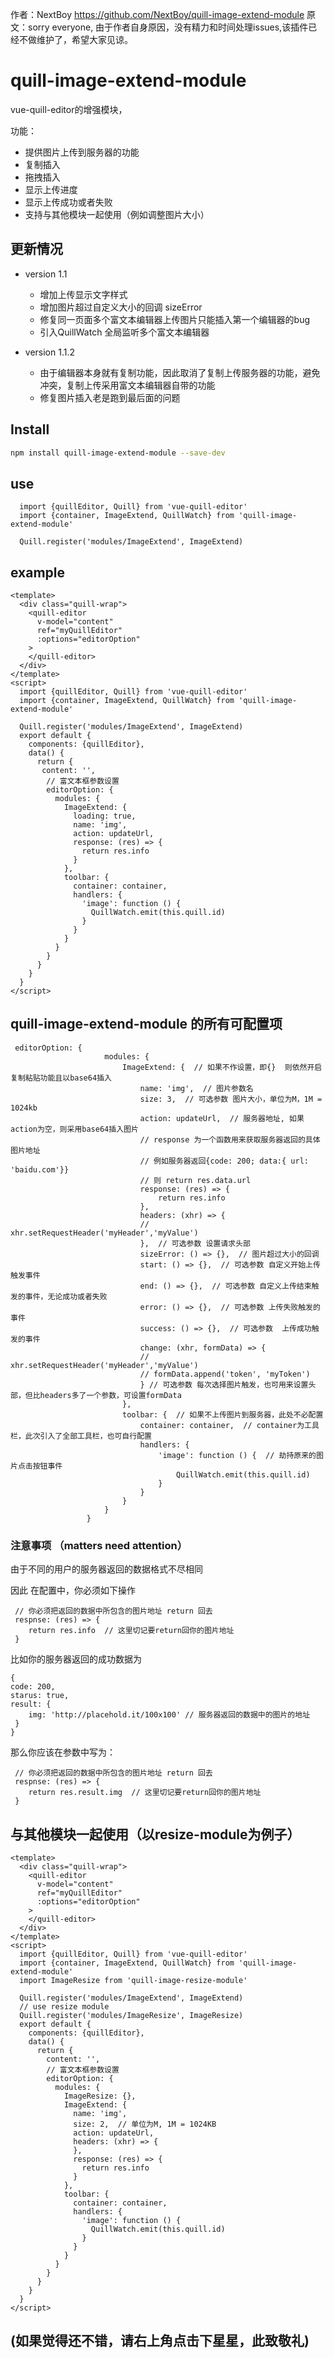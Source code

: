 作者：NextBoy https://github.com/NextBoy/quill-image-extend-module
原文：sorry everyone, 由于作者自身原因，没有精力和时间处理issues,该插件已经不做维护了，希望大家见谅。
# quill-image-extend-module 
vue-quill-editor的增强模块，

功能：
 - 提供图片上传到服务器的功能
 - 复制插入
 - 拖拽插入
 - 显示上传进度
 - 显示上传成功或者失败
 - 支持与其他模块一起使用（例如调整图片大小）

## 更新情况
 - version 1.1
   - 增加上传显示文字样式
   - 增加图片超过自定义大小的回调 sizeError
   - 修复同一页面多个富文本编辑器上传图片只能插入第一个编辑器的bug
   - 引入QuillWatch 全局监听多个富文本编辑器 
   
 - version 1.1.2
    - 由于编辑器本身就有复制功能，因此取消了复制上传服务器的功能，避免冲突，复制上传采用富文本编辑器自带的功能
   - 修复图片插入老是跑到最后面的问题

## Install
```bash
npm install quill-image-extend-module --save-dev
```
## use
```ecmascript 6
  import {quillEditor, Quill} from 'vue-quill-editor'
  import {container, ImageExtend, QuillWatch} from 'quill-image-extend-module'

  Quill.register('modules/ImageExtend', ImageExtend)
```
## example
```ecmascript 6
<template>
  <div class="quill-wrap">
    <quill-editor
      v-model="content"
      ref="myQuillEditor"
      :options="editorOption"
    >
    </quill-editor>
  </div>
</template>
<script>
  import {quillEditor, Quill} from 'vue-quill-editor'
  import {container, ImageExtend, QuillWatch} from 'quill-image-extend-module'

  Quill.register('modules/ImageExtend', ImageExtend)
  export default {
    components: {quillEditor},
    data() {
      return {
       content: '',
        // 富文本框参数设置
        editorOption: {  
          modules: {
            ImageExtend: {
              loading: true,
              name: 'img',
              action: updateUrl,
              response: (res) => {
                return res.info
              }
            },
            toolbar: {
              container: container,
              handlers: {
                'image': function () {
                  QuillWatch.emit(this.quill.id)
                }
              }
            }
          }
        }
      }
    }
  }
</script>

```
## quill-image-extend-module 的所有可配置项
```ecmascript 6
 editorOption: {
                     modules: {
                         ImageExtend: {  // 如果不作设置，即{}  则依然开启复制粘贴功能且以base64插入 
                             name: 'img',  // 图片参数名
                             size: 3,  // 可选参数 图片大小，单位为M，1M = 1024kb
                             action: updateUrl,  // 服务器地址, 如果action为空，则采用base64插入图片
                             // response 为一个函数用来获取服务器返回的具体图片地址
                             // 例如服务器返回{code: 200; data:{ url: 'baidu.com'}}
                             // 则 return res.data.url
                             response: (res) => {
                                 return res.info
                             },
                             headers: (xhr) => {
                             // xhr.setRequestHeader('myHeader','myValue')
                             },  // 可选参数 设置请求头部
                             sizeError: () => {},  // 图片超过大小的回调
                             start: () => {},  // 可选参数 自定义开始上传触发事件
                             end: () => {},  // 可选参数 自定义上传结束触发的事件，无论成功或者失败
                             error: () => {},  // 可选参数 上传失败触发的事件
                             success: () => {},  // 可选参数  上传成功触发的事件
                             change: (xhr, formData) => {
                             // xhr.setRequestHeader('myHeader','myValue')
                             // formData.append('token', 'myToken')
                             } // 可选参数 每次选择图片触发，也可用来设置头部，但比headers多了一个参数，可设置formData
                         },
                         toolbar: {  // 如果不上传图片到服务器，此处不必配置
                             container: container,  // container为工具栏，此次引入了全部工具栏，也可自行配置
                             handlers: {
                                 'image': function () {  // 劫持原来的图片点击按钮事件
                                     QuillWatch.emit(this.quill.id)
                                 }
                             }
                         }
                     }
                 }
```
### 注意事项 （matters need attention）
由于不同的用户的服务器返回的数据格式不尽相同

因此
在配置中，你必须如下操作
```vue
 // 你必须把返回的数据中所包含的图片地址 return 回去
 respnse: (res) => {
    return res.info  // 这里切记要return回你的图片地址
 }
```
比如你的服务器返回的成功数据为
```vue
{
code: 200,
starus: true,
result: {
    img: 'http://placehold.it/100x100' // 服务器返回的数据中的图片的地址
 }
}
```
那么你应该在参数中写为：
```vue
 // 你必须把返回的数据中所包含的图片地址 return 回去
 respnse: (res) => {
    return res.result.img  // 这里切记要return回你的图片地址
 }
```

## 与其他模块一起使用（以resize-module为例子）
```ecmascript 6
<template>
  <div class="quill-wrap">
    <quill-editor
      v-model="content"
      ref="myQuillEditor"
      :options="editorOption"
    >
    </quill-editor>
  </div>
</template>
<script>
  import {quillEditor, Quill} from 'vue-quill-editor'
  import {container, ImageExtend, QuillWatch} from 'quill-image-extend-module'
  import ImageResize from 'quill-image-resize-module'

  Quill.register('modules/ImageExtend', ImageExtend)
  // use resize module
  Quill.register('modules/ImageResize', ImageResize)
  export default {
    components: {quillEditor},
    data() {
      return {
        content: '',
        // 富文本框参数设置
        editorOption: {
          modules: {
            ImageResize: {},
            ImageExtend: {
              name: 'img',
              size: 2,  // 单位为M, 1M = 1024KB
              action: updateUrl,
              headers: (xhr) => {
              },
              response: (res) => {
                return res.info
              }
            },
            toolbar: {
              container: container,
              handlers: {
                'image': function () {
                  QuillWatch.emit(this.quill.id)
                }
              }
            }
          }
        }
      }
    }
  }
</script>

```




## (如果觉得还不错，请右上角点击下星星，此致敬礼)












